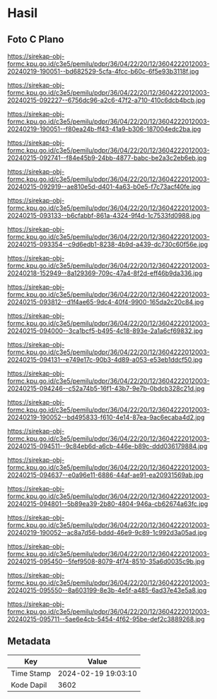 # Hasil

## Foto C Plano

https://sirekap-obj-formc.kpu.go.id/c3e5/pemilu/pdpr/36/04/22/20/12/3604222012003-20240219-190051--bd682529-5cfa-4fcc-b60c-6f5e93b3118f.jpg

https://sirekap-obj-formc.kpu.go.id/c3e5/pemilu/pdpr/36/04/22/20/12/3604222012003-20240215-092227--6756dc96-a2c6-47f2-a710-410c6dcb4bcb.jpg

https://sirekap-obj-formc.kpu.go.id/c3e5/pemilu/pdpr/36/04/22/20/12/3604222012003-20240219-190051--f80ea24b-ff43-41a9-b306-187004edc2ba.jpg

https://sirekap-obj-formc.kpu.go.id/c3e5/pemilu/pdpr/36/04/22/20/12/3604222012003-20240215-092741--f84e45b9-24bb-4877-babc-be2a3c2eb6eb.jpg

https://sirekap-obj-formc.kpu.go.id/c3e5/pemilu/pdpr/36/04/22/20/12/3604222012003-20240215-092919--ae810e5d-d401-4a63-b0e5-f7c73acf40fe.jpg

https://sirekap-obj-formc.kpu.go.id/c3e5/pemilu/pdpr/36/04/22/20/12/3604222012003-20240215-093133--b6cfabbf-861a-4324-9f4d-1c7533fd0988.jpg

https://sirekap-obj-formc.kpu.go.id/c3e5/pemilu/pdpr/36/04/22/20/12/3604222012003-20240215-093354--c9d6edb1-8238-4b9d-a439-dc730c60f56e.jpg

https://sirekap-obj-formc.kpu.go.id/c3e5/pemilu/pdpr/36/04/22/20/12/3604222012003-20240218-152949--8a129369-709c-47a4-8f2d-eff46b9da336.jpg

https://sirekap-obj-formc.kpu.go.id/c3e5/pemilu/pdpr/36/04/22/20/12/3604222012003-20240215-093812--d1f4ae65-9dc4-40f4-9900-165da2c20c84.jpg

https://sirekap-obj-formc.kpu.go.id/c3e5/pemilu/pdpr/36/04/22/20/12/3604222012003-20240215-094000--3ca1bcf5-b495-4c18-893e-2a1a6cf69832.jpg

https://sirekap-obj-formc.kpu.go.id/c3e5/pemilu/pdpr/36/04/22/20/12/3604222012003-20240215-094131--e749e17c-90b3-4d89-a053-e53eb1ddcf50.jpg

https://sirekap-obj-formc.kpu.go.id/c3e5/pemilu/pdpr/36/04/22/20/12/3604222012003-20240215-094246--c52a74b5-16f1-43b7-9e7b-0bdcb328c21d.jpg

https://sirekap-obj-formc.kpu.go.id/c3e5/pemilu/pdpr/36/04/22/20/12/3604222012003-20240219-190052--bd495833-f610-4e14-87ea-9ac6ecaba4d2.jpg

https://sirekap-obj-formc.kpu.go.id/c3e5/pemilu/pdpr/36/04/22/20/12/3604222012003-20240215-094511--9c84eb6d-a6cb-446e-b89c-ddd036179884.jpg

https://sirekap-obj-formc.kpu.go.id/c3e5/pemilu/pdpr/36/04/22/20/12/3604222012003-20240215-094637--e0a96e11-6886-44af-ae91-ea20931569ab.jpg

https://sirekap-obj-formc.kpu.go.id/c3e5/pemilu/pdpr/36/04/22/20/12/3604222012003-20240215-094801--5b89ea39-2b80-4804-946a-cb62674a63fc.jpg

https://sirekap-obj-formc.kpu.go.id/c3e5/pemilu/pdpr/36/04/22/20/12/3604222012003-20240219-190052--ac8a7d56-bddd-46e9-9c89-1c992d3a05ad.jpg

https://sirekap-obj-formc.kpu.go.id/c3e5/pemilu/pdpr/36/04/22/20/12/3604222012003-20240215-095450--5fef9508-8079-4f74-8510-35a6d0035c9b.jpg

https://sirekap-obj-formc.kpu.go.id/c3e5/pemilu/pdpr/36/04/22/20/12/3604222012003-20240215-095550--8a603199-8e3b-4e5f-a485-6ad37e43e5a8.jpg

https://sirekap-obj-formc.kpu.go.id/c3e5/pemilu/pdpr/36/04/22/20/12/3604222012003-20240215-095711--5ae6e4cb-5454-4f62-95be-def2c3889268.jpg


## Metadata

| Key        | Value               |
| ---------- | ------------------- |
| Time Stamp | 2024-02-19 19:03:10 |
| Kode Dapil | 3602                |



